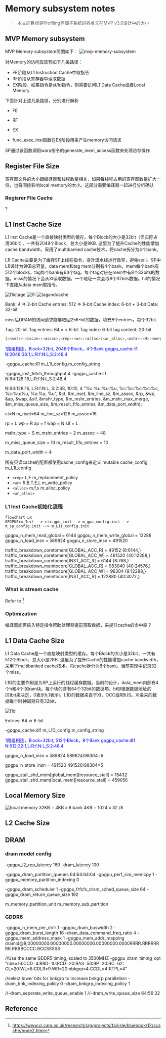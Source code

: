 # Memory subsystem notes

> 本文的目标是Profiling存储子系统的各单元在MVP v3.0设计中的大小

## MVP Memory subsystem

MVP Memory subsystem简图如下：
![mvp-memory-subsystem](../../_images/mvp-memory-subsystem.png)

对Memory的访问应该有如下几条路径：

- FE阶段从L1 Instruction Cache中取指令
- RF阶段从寄存器中读取数据
- EX阶段，如果指令是st/ld指令，则需要访问L1 Data Cache或者Local Memory

下面针对上述几条路径，分别进行解析

- FE

- RF

- EX

- func_exec_inst函数在EX阶段用来产生memory访问请求

SP通过该函数调用warp指令的generate_mem_access函数来处理访存操作

## Register File Size

寄存器文件的大小跟编译器和线程数量相关，如果每线程占用的寄存器数量扩大一倍，也将间接影响local memory的大小。这部分需要编译器一起进行分析确认

### Regisrer File Cache

?

## L1 Inst Cache Size

L1 Inst Cache是一个直接映射类型的缓存。每个Block的大小是32bit（但实际占用36bit），一共有2048个Block，总大小是9KB. 这里为了提升Cache的性能增加cache bandwidth，采用了multibanked cache技术，将cache拆分为4个bank。

L1I Cache主要是为了缓存SP上线程指令，提升流水线运行效率，避免stall。SP中L1I设计为9KB总容量，data mem和tag mem分别有4个bank，mem每个bank有512个blocks，tag每个bank有64个tag。每个tag对应在mem中有8个32bits的数据。miss的情况下会从XI读取数据，一个地址一次会取8个32bits数据。hit的情况下直接从data mem取指令。

![l1ictage](../../_images/2023-07-12_152920.png)
![l1i](../../_images/2023-07-12_151629.png)
![tagandcache](../../_images/2023-07-12_160140.png)

Bank: 4 => 2-bit
Cache entries: 512 => 9-bit
Cache index:   6-bit + 3-bit
Data: 32-bit

miss后DRAM的访问请求能够取回256-bit的数据，填充8个entries，每个32bit.

Tag: 20-bit
Tag entries: 64 = > 6-bit
Tag index: 6-bit
tag content: 20-bit

``` sh
{<nsets>:<bsize>:<assoc>,<rep>:<wr>:<alloc>:<wr_alloc>,<mshr>:<N>:<merge>,<mq>}
```

<font color='#00f'> 1路组相连，Block=32bit, 2048个Block，4个Bank 
gpgpu_cache:il1 N:2048:36:1,L:R:f:N:L,S:2:48,4 </font>

-gpgpu_cache:il1 m_L1I_config.m_config_string

-gpgpu_inst_fetch_throughput 4
-gpgpu_cache:il1 N:64:128:16,L:R:f:N:L,S:2:48,4

N:64:128:16,  L:R:f:N:L,      S:2:48,   10:10,  4
"%c:%u:%u:%u, %c:%c:%c:%c:%c, %c:%u:%u, %u:%u,  %u",
&ct, &m_nset, &m_line_sz, &m_assoc,
&rp, &wp, &ap, &wap, &sif,
&mshr_type, &m_mshr_entries, &m_mshr_max_merge,
&m_miss_queue_size, &m_result_fifo_entries, &m_data_port_width);

ct=N
m_nset=64
m_line_sz=128
m_assoc=16

rp = L
wp = R
ap = f
wap = N
sif = L

mshr_type = S
m_mshr_entries = 2
m_assoc = 48

m_miss_queue_size = 10
m_result_fifo_entries = 10

m_data_port_width = 4

所有只读cache的配置都使用cache_config来定义
mutable cache_config m_L1I_config

- `<rep>` L,F       m_replacement_policy
- `<wr>`  R,B,T,E,L m_write_policy
- `<alloc>` m,f,s   m_alloc_policy
- `<wr_alloc>`

### L1 Inst Cache初始化流程

``` mermaid
flowchart LR
GPGPUSim_Init --> ctx.gpu_init --> m_gpu_config.init --> m_sp_config.init --> m_L1I_config.init
```

gpgpu_n_mem_read_global = 6144
gpgpu_n_mem_write_global = 12288
gpgpu_n_load_insn  = 589824
gpgpu_n_store_insn = 491520

traffic_breakdown_coretomem[GLOBAL_ACC_R] = 49152 {8:6144,}
traffic_breakdown_coretomem[GLOBAL_ACC_W] = 491520 {40:12288,}
traffic_breakdown_coretomem[INST_ACC_R] = 6144 {8:768,}
traffic_breakdown_memtocore[GLOBAL_ACC_R] = 983040 {40:24576,}
traffic_breakdown_memtocore[GLOBAL_ACC_W] = 98304 {8:12288,}
traffic_breakdown_memtocore[INST_ACC_R] = 122880 {40:3072,}

### What is stream cache

Refer to [^1]

### Optimization

编译器能否插入特定指令帮助处理器提前预取数据，来提升cache的命中率？

## L1 Data Cache Size

L1 Data Cache是一个直接映射类型的缓存。每个Block的大小是32bit，一共有512个Block，总大小是2KB. 这里为了提升Cache的性能增加cache bandwidth，采用了multibanked cache技术，将cache拆分为8个bank。当前实现中记录32个miss。

L1D的主要作用是为SP上运行的线程缓存数据。当前的设计，data_mem内部有4个h和4个l的ram块。每个块的含有64个32bit的数据项。h和l根据数据地址的[0]bit来决定，0表示h,1表示l。L1D的数据来自于XI，OCC或RBUS。XI进来的数据每个时钟周期只有32bit，

![l1d](../../_images/2023-07-12_161413.png)

Entries: 64 => 6-bit

-gpgpu_cache:dl1 m_L1D_config.m_config_string

<font color='#00f'> 1路组相连，Block=32bit, 512个Block，8个Bank
gpgpu_cache:dl1 N:512:32:1,L:R:f:N:L,S:2:48,4 </font>

gpgpu_n_load_insn  = 589824 589824/98304=6

gpgpu_n_store_insn = 491520 491520/98304=5

gpgpu_stall_shd_mem[global_mem][resource_stall] = 18432
gpgpu_stall_shd_mem[local_mem][resource_stall] = 459056

## Local Memory Size

![local memory](../../_images/local-memory.png)
32KB = 4KB x 8 bank
4KB = 1024 x 32 /8

## L2 Cache Size

## DRAM

### dram model config

-gpgpu_l2_rop_latency 160
-dram_latency 100

-gpgpu_dram_partition_queues 64:64:64:64
-gpgpu_perf_sim_memcpy 1
-gpgpu_memory_partition_indexing 0

-gpgpu_dram_scheduler 1
-gpgpu_frfcfs_dram_sched_queue_size 64
-gpgpu_dram_return_queue_size 192

m_memory_partition_unit
m_memory_sub_partition

### GDDR6

-gpgpu_n_mem_per_ctrlr 1
-gpgpu_dram_buswidth 2
-gpgpu_dram_burst_length 16
-dram_data_command_freq_ratio 4
-gpgpu_mem_address_mask 1
-gpgpu_mem_addr_mapping dramid@8;00000000.00000000.00000000.00000000.0000RRRR.RRRRRRRR.RBBBCCCC.BCCSSSSS

//Use the same GDDR5 timing, scaled to 3500MHZ
-gpgpu_dram_timing_opt "nbk=16:CCD=4:RRD=10:RCD=20:RAS=50:RP=20:RC=62:
                        CL=20:WL=8:CDLR=9:WR=20:nbkgrp=4:CCDL=4:RTPL=4"

//select lower bits for bnkgrp to increase bnkgrp parallelism
-dram_bnk_indexing_policy 0
-dram_bnkgrp_indexing_policy 1

//-dram_seperate_write_queue_enable 1
//-dram_write_queue_size 64:56:32

## Reference

[^1]: <https://www.cl.cam.ac.uk/research/srg/projects/fairisle/bluebook/12/scache/node2.html>
